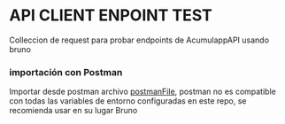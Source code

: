 # API CLIENT ENPOINT TEST

Colleccion de request para probar endpoints de AcumulappAPI usando bruno

### importación con Postman

Importar desde postman archivo [postmanFile](./AcumulappAPI_TEST.json), postman no es compatible con todas las variables de entorno configuradas en este repo, se recomienda usar en su lugar Bruno
